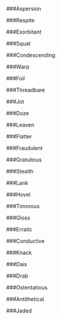 ###Aspersion

###Respite

###Exorbitant

###Squat

###Condescending

###Warp

###Foil

###Threadbare

###Jot

###Doze

###Leaven

###Flatter

###Fraudulent

###Gratuitous

###Stealth

###Lank

###Hovel

###Timorous

###Gloss

###Erratic

###Conductive

###Knack

###Dais

###Drab

###Ostentatious

###Antithetical

###Jaded

